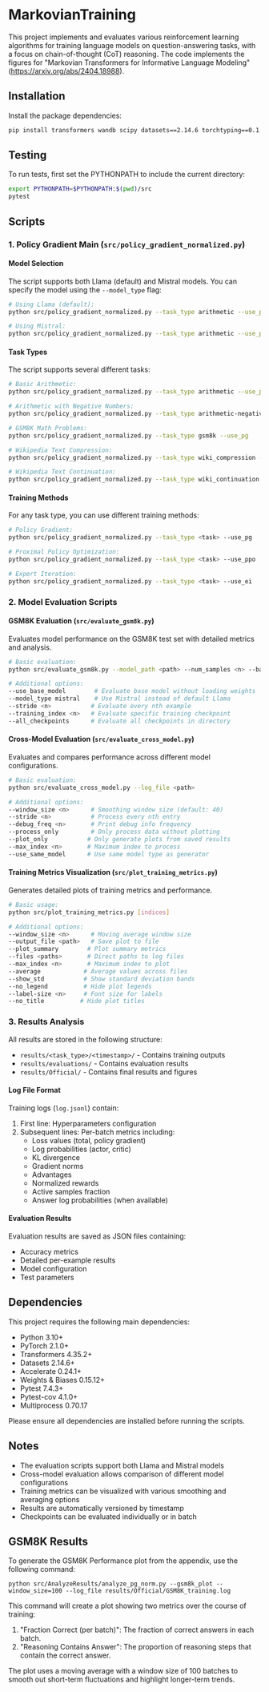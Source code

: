 # MarkovianTraining 

This project implements and evaluates various reinforcement learning algorithms for training language models on question-answering tasks, with a focus on chain-of-thought (CoT) reasoning. The code implements the figures for "Markovian Transformers for Informative Language Modeling" (https://arxiv.org/abs/2404.18988).

## Installation

Install the package dependencies:

```bash
pip install transformers wandb scipy datasets==2.14.6 torchtyping==0.1.4 && pip install peft einops apache_beam==2.51.0 matplotlib && pip install -U flash-attn --no-build-isolation && pip install openai bitsandbytes scipy scikit-learn
```

## Testing

To run tests, first set the PYTHONPATH to include the current directory:

```bash
export PYTHONPATH=$PYTHONPATH:$(pwd)/src
pytest
```

## Scripts

### 1. Policy Gradient Main (`src/policy_gradient_normalized.py`)
#### Model Selection
The script supports both Llama (default) and Mistral models. You can specify the model using the `--model_type` flag:

```bash
# Using Llama (default):
python src/policy_gradient_normalized.py --task_type arithmetic --use_pg

# Using Mistral:
python src/policy_gradient_normalized.py --task_type arithmetic --use_pg --model_type mistral
```

#### Task Types
The script supports several different tasks:

```bash
# Basic Arithmetic:
python src/policy_gradient_normalized.py --task_type arithmetic --use_pg

# Arithmetic with Negative Numbers:
python src/policy_gradient_normalized.py --task_type arithmetic-negative --use_pg

# GSM8K Math Problems:
python src/policy_gradient_normalized.py --task_type gsm8k --use_pg

# Wikipedia Text Compression:
python src/policy_gradient_normalized.py --task_type wiki_compression --use_pg

# Wikipedia Text Continuation:
python src/policy_gradient_normalized.py --task_type wiki_continuation --use_pg
```

#### Training Methods
For any task type, you can use different training methods:

```bash
# Policy Gradient:
python src/policy_gradient_normalized.py --task_type <task> --use_pg

# Proximal Policy Optimization:
python src/policy_gradient_normalized.py --task_type <task> --use_ppo

# Expert Iteration:
python src/policy_gradient_normalized.py --task_type <task> --use_ei
```

### 2. Model Evaluation Scripts

#### GSM8K Evaluation (`src/evaluate_gsm8k.py`)
Evaluates model performance on the GSM8K test set with detailed metrics and analysis.

```bash
# Basic evaluation:
python src/evaluate_gsm8k.py --model_path <path> --num_samples <n> --batch_size <b>

# Additional options:
--use_base_model        # Evaluate base model without loading weights
--model_type mistral    # Use Mistral instead of default Llama
--stride <n>           # Evaluate every nth example
--training_index <n>   # Evaluate specific training checkpoint
--all_checkpoints      # Evaluate all checkpoints in directory
```

#### Cross-Model Evaluation (`src/evaluate_cross_model.py`)
Evaluates and compares performance across different model configurations.

```bash
# Basic evaluation:
python src/evaluate_cross_model.py --log_file <path>

# Additional options:
--window_size <n>      # Smoothing window size (default: 40)
--stride <n>           # Process every nth entry
--debug_freq <n>       # Print debug info frequency
--process_only         # Only process data without plotting
--plot_only           # Only generate plots from saved results
--max_index <n>       # Maximum index to process
--use_same_model      # Use same model type as generator
```

#### Training Metrics Visualization (`src/plot_training_metrics.py`)
Generates detailed plots of training metrics and performance.

```bash
# Basic usage:
python src/plot_training_metrics.py [indices]

# Additional options:
--window_size <n>      # Moving average window size
--output_file <path>   # Save plot to file
--plot_summary        # Plot summary metrics
--files <paths>       # Direct paths to log files
--max_index <n>       # Maximum index to plot
--average            # Average values across files
--show_std           # Show standard deviation bands
--no_legend          # Hide plot legends
--label-size <n>     # Font size for labels
--no_title          # Hide plot titles
```

### 3. Results Analysis

All results are stored in the following structure:
- `results/<task_type>/<timestamp>/` - Contains training outputs
- `results/evaluations/` - Contains evaluation results
- `results/Official/` - Contains final results and figures

#### Log File Format
Training logs (`log.jsonl`) contain:
1. First line: Hyperparameters configuration
2. Subsequent lines: Per-batch metrics including:
   - Loss values (total, policy gradient)
   - Log probabilities (actor, critic)
   - KL divergence
   - Gradient norms
   - Advantages
   - Normalized rewards
   - Active samples fraction
   - Answer log probabilities (when available)

#### Evaluation Results
Evaluation results are saved as JSON files containing:
- Accuracy metrics
- Detailed per-example results
- Model configuration
- Test parameters

## Dependencies

This project requires the following main dependencies:
- Python 3.10+
- PyTorch 2.1.0+
- Transformers 4.35.2+
- Datasets 2.14.6+
- Accelerate 0.24.1+
- Weights & Biases 0.15.12+
- Pytest 7.4.3+
- Pytest-cov 4.1.0+
- Multiprocess 0.70.17

Please ensure all dependencies are installed before running the scripts.

## Notes

- The evaluation scripts support both Llama and Mistral models
- Cross-model evaluation allows comparison of different model configurations
- Training metrics can be visualized with various smoothing and averaging options
- Results are automatically versioned by timestamp
- Checkpoints can be evaluated individually or in batch

## GSM8K Results

To generate the GSM8K Performance plot from the appendix, use the following command:

```
python src/AnalyzeResults/analyze_pg_norm.py --gsm8k_plot --window_size=100 --log_file results/Official/GSM8K_training.log
```

This command will create a plot showing two metrics over the course of training:
1. "Fraction Correct (per batch)": The fraction of correct answers in each batch.
2. "Reasoning Contains Answer": The proportion of reasoning steps that contain the correct answer.

The plot uses a moving average with a window size of 100 batches to smooth out short-term fluctuations and highlight longer-term trends.
